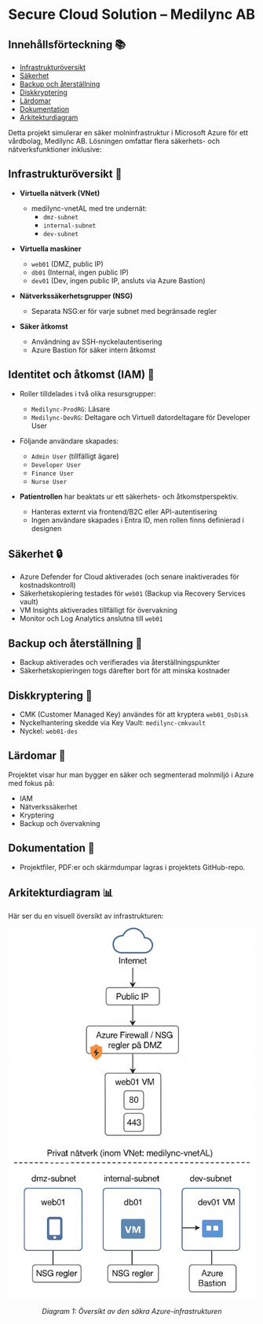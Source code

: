 # Secure Cloud Solution – Medilync AB


##  Innehållsförteckning 📚

- [Infrastrukturöversikt](#infrastrukturöversikt)
- [Säkerhet](#säkerhet)
- [Backup och återställning](#backup-och-återställning)
- [Diskkryptering](#diskkryptering)
- [Lärdomar](#lärdomar)
- [Dokumentation](#dokumentation)
- [Arkitekturdiagram](#arkitekturdiagram)


Detta projekt simulerar en säker molninfrastruktur i Microsoft Azure för ett vårdbolag, Medilync AB. Lösningen omfattar flera säkerhets- och nätverksfunktioner inklusive:

##  Infrastrukturöversikt 🔐

- **Virtuella nätverk (VNet)**
  - medilync-vnetAL med tre undernät:
    - `dmz-subnet`
    - `internal-subnet`
    - `dev-subnet`

- **Virtuella maskiner**
  - `web01` (DMZ, public IP)
  - `db01` (Internal, ingen public IP)
  - `dev01` (Dev, ingen public IP, ansluts via Azure Bastion)

- **Nätverkssäkerhetsgrupper (NSG)**
  - Separata NSG:er för varje subnet med begränsade regler

- **Säker åtkomst**
  - Användning av SSH-nyckelautentisering
  - Azure Bastion för säker intern åtkomst

##  Identitet och åtkomst (IAM) 👤

- Roller tilldelades i två olika resursgrupper:
  - `Medilync-ProdRG`: Läsare
  - `Medilync-DevRG`: Deltagare och Virtuell datordeltagare för Developer User

- Följande användare skapades:
  - `Admin User` (tillfälligt ägare)
  - `Developer User`
  - `Finance User`
  - `Nurse User`

- **Patientrollen** har beaktats ur ett säkerhets- och åtkomstperspektiv.
  - Hanteras externt via frontend/B2C eller API-autentisering
  - Ingen användare skapades i Entra ID, men rollen finns definierad i designen

## Säkerhet 🔒 

- Azure Defender for Cloud aktiverades (och senare inaktiverades för kostnadskontroll)
- Säkerhetskopiering testades för `web01` (Backup via Recovery Services vault)
- VM Insights aktiverades tillfälligt för övervakning
- Monitor och Log Analytics anslutna till `web01`

##  Backup och återställning 💾

- Backup aktiverades och verifierades via återställningspunkter
- Säkerhetskopieringen togs därefter bort för att minska kostnader

##  Diskkryptering 🔑

- CMK (Customer Managed Key) användes för att kryptera `web01_OsDisk`
- Nyckelhantering skedde via Key Vault: `medilync-cmkvault`
- Nyckel: `web01-des`

## Lärdomar 🧠 

Projektet visar hur man bygger en säker och segmenterad molnmiljö i Azure med fokus på:
- IAM
- Nätverkssäkerhet
- Kryptering
- Backup och övervakning

##  Dokumentation 📁

- Projektfiler, PDF:er och skärmdumpar lagras i projektets GitHub-repo.

##  Arkitekturdiagram 📊

Här ser du en visuell översikt av infrastrukturen:

![Arkitekturdiagram](architecture-diagrams/secure-azure-infrastructure.png)

<p align="center"><em>Diagram 1: Översikt av den säkra Azure-infrastrukturen</em></p>


